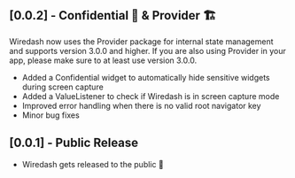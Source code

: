 ## [0.0.2] - Confidential 👀 & Provider 🏗
Wiredash now uses the Provider package for internal state management and supports version 3.0.0 and higher. If you are
also using Provider in your app, please make sure to at least use version 3.0.0.

* Added a Confidential widget to automatically hide sensitive widgets during screen capture
* Added a ValueListener to check if Wiredash is in screen capture mode
* Improved error handling when there is no valid root navigator key
* Minor bug fixes

## [0.0.1] - Public Release

* Wiredash gets released to the public 🎉
